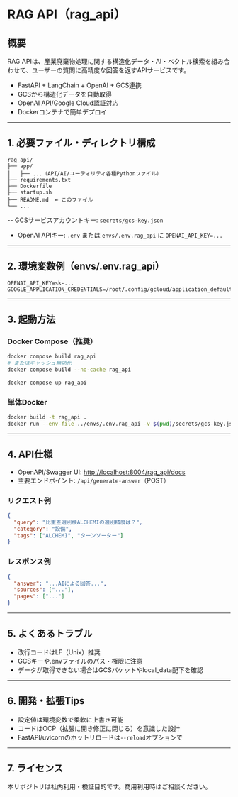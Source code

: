 # RAG API（rag_api）

## 概要
RAG APIは、産業廃棄物処理に関する構造化データ・AI・ベクトル検索を組み合わせて、ユーザーの質問に高精度な回答を返すAPIサービスです。

- FastAPI + LangChain + OpenAI + GCS連携
- GCSから構造化データを自動取得
- OpenAI API/Google Cloud認証対応
- Dockerコンテナで簡単デプロイ

---

## 1. 必要ファイル・ディレクトリ構成

```
rag_api/
├── app/
│   ├── ...（API/AI/ユーティリティ各種Pythonファイル）
├── requirements.txt
├── Dockerfile
├── startup.sh
├── README.md  ← このファイル
└── ...
```

-- GCSサービスアカウントキー: `secrets/gcs-key.json`
- OpenAI APIキー: `.env` または `envs/.env.rag_api` に `OPENAI_API_KEY=...`

---

## 2. 環境変数例（envs/.env.rag_api）

```
OPENAI_API_KEY=sk-...
GOOGLE_APPLICATION_CREDENTIALS=/root/.config/gcloud/application_default_credentials.json
```

---

## 3. 起動方法

### Docker Compose（推奨）

```bash
docker compose build rag_api
# またはキャッシュ無効化
docker compose build --no-cache rag_api

docker compose up rag_api
```

### 単体Docker

```bash
docker build -t rag_api .
docker run --env-file ../envs/.env.rag_api -v $(pwd)/secrets/gcs-key.json:/root/.config/gcloud/application_default_credentials.json rag_api
```

---

## 4. API仕様

- OpenAPI/Swagger UI: [http://localhost:8004/rag_api/docs](http://localhost:8004/rag_api/docs)
- 主要エンドポイント: `/api/generate-answer`（POST）

### リクエスト例
```json
{
  "query": "比重差選別機ALCHEMIの選別精度は？",
  "category": "設備",
  "tags": ["ALCHEMI", "ターンソーター"]
}
```

### レスポンス例
```json
{
  "answer": "...AIによる回答...",
  "sources": ["..."],
  "pages": ["..."]
}
```

---

## 5. よくあるトラブル

- 改行コードはLF（Unix）推奨
- GCSキーや.envファイルのパス・権限に注意
- データが取得できない場合はGCSバケットやlocal_data配下を確認

---

## 6. 開発・拡張Tips

- 設定値は環境変数で柔軟に上書き可能
- コードはOCP（拡張に開き修正に閉じる）を意識した設計
- FastAPI/uvicornのホットリロードは`--reload`オプションで

---

## 7. ライセンス

本リポジトリは社内利用・検証目的です。商用利用時はご相談ください。
